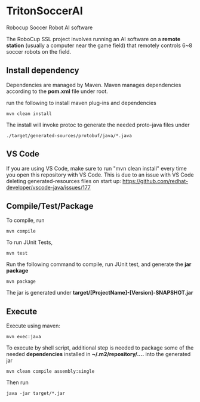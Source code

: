 # TritonSoccerAI

Robocup Soccer Robot AI software 

The RoboCup SSL project involves running an AI software on a **remote station** (usually a computer near the game field) that remotely controls 6~8 soccer robots on the field. 



## Install dependency

Dependencies are managed by Maven. Maven manages dependencies according to the **pom.xml** file under root.

run the following to install maven plug-ins and dependencies

```shell
mvn clean install
```

The install will invoke protoc to generate the needed proto-java files under

```shell
./target/generated-sources/protobuf/java/*.java
```



## VS Code

If you are using VS Code, make sure to run "mvn clean install" every time you open this repository with VS Code. This is due to an issue with VS Code deleting generated-resources files on start up: https://github.com/redhat-developer/vscode-java/issues/177



## Compile/Test/Package

To compile, run

```shell
mvn compile
```



To run JUnit Tests, 

```shell
mvn test
```



Run the following command to compile, run JUnit test, and generate the **jar package**

```shell
mvn package
```

The jar is generated under **target/[ProjectName]-[Version]-SNAPSHOT.jar**



## Execute

Execute using maven:

```
mvn exec:java
```




To execute by shell script, additional step is needed to package some of the needed **dependencies** installed in   **~/.m2/repository/....**  into the generated jar

```shell
mvn clean compile assembly:single
```

Then run

```shell
java -jar target/*.jar
```



